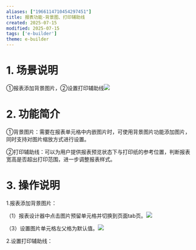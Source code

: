 ```yaml
---
aliases: ["1966114710454297451"]
title: 报表功能-背景图、打印辅助线
created: 2025-07-15
modified: 2025-07-15
tags: ['e-builder']
theme: e-builder
---
```


# 1. 场景说明

①报表添加背景图片，②设置打印辅助线![](https://myhelpdoc.oss-cn-heyuan.aliyuncs.com/mdimages/c6ed4b195215ffae640e9a7241fd2539.jpg)

#

# 2. 功能简介

①背景图片：需要在报表单元格中内嵌图片时，可使用背景图片功能添加图片，同时支持对图片缩放方式进行设置。

②打印辅助线：可以为用户提供报表预览状态下与打印纸的参考位置，判断报表宽高是否超出打印范围，进一步调整报表样式。

#

# 3. 操作说明

1.报表添加背景图片：

（1）报表设计器中点击图片预留单元格并切换到页面tab页。![](https://myhelpdoc.oss-cn-heyuan.aliyuncs.com/mdimages/0d5b09edc51536c35f1f3125b41590bc.jpg)

（3）设置图片单元格左父格为默认值。![](https://myhelpdoc.oss-cn-heyuan.aliyuncs.com/mdimages/d1f1d63df3810f3c41394e2cfaa3f96f.jpg)

2.设置打印辅助线：

